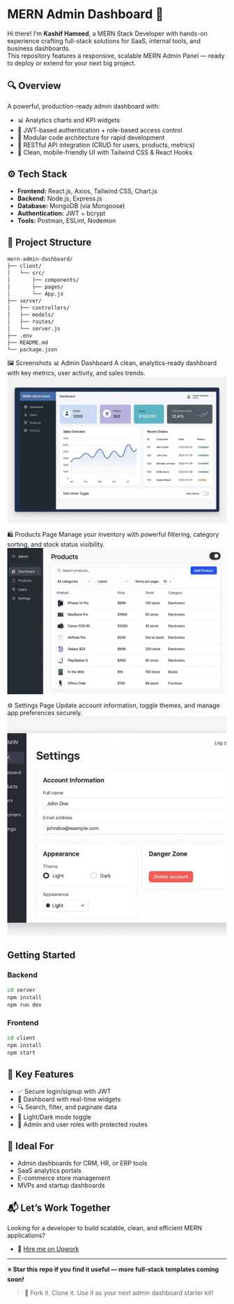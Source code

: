 # MERN Admin Dashboard 🧭

Hi there! I’m **Kashif Hameed**, a MERN Stack Developer with hands-on experience crafting full-stack solutions for SaaS, internal tools, and business dashboards.  
This repository features a responsive, scalable MERN Admin Panel — ready to deploy or extend for your next big project.

## 🔍 Overview

A powerful, production-ready admin dashboard with:

- 📊 Analytics charts and KPI widgets  
- 🔐 JWT-based authentication + role-based access control  
- 🧱 Modular code architecture for rapid development  
- 🔌 RESTful API integration (CRUD for users, products, metrics)  
- 🎨 Clean, mobile-friendly UI with Tailwind CSS & React Hooks  

## ⚙️ Tech Stack

- **Frontend:** React.js, Axios, Tailwind CSS, Chart.js  
- **Backend:** Node.js, Express.js  
- **Database:** MongoDB (via Mongoose)  
- **Authentication:** JWT + bcrypt  
- **Tools:** Postman, ESLint, Nodemon  

## 📂 Project Structure

```
mern-admin-dashboard/
├── client/
│   └── src/
│       ├── components/
│       ├── pages/
│       └── App.js
├── server/
│   ├── controllers/
│   ├── models/
│   ├── routes/
│   └── server.js
├── .env
├── README.md
└── package.json
```

🖼️ Screenshots
📊 Admin Dashboard
A clean, analytics-ready dashboard with key metrics, user activity, and sales trends.
![Admin Dashboard Page Screenshot](assets/dashboard.jpg)

🛍️ Products Page
Manage your inventory with powerful filtering, category sorting, and stock status visibility.
![Products Page Screenshot](assets/products.jpg)

⚙️ Settings Page
Update account information, toggle themes, and manage app preferences securely.
![Settings Page Screenshot](assets/settings.jpg)

##  Getting Started

### Backend
```bash
cd server
npm install
npm run dev
```

### Frontend
```bash
cd client
npm install
npm start
```

## 🔐 Key Features

- ✅ Secure login/signup with JWT
- 🎯 Dashboard with real-time widgets
- 🔍 Search, filter, and paginate data
- 🌙 Light/Dark mode toggle
- 👥 Admin and user roles with protected routes

## 🧠 Ideal For

- Admin dashboards for CRM, HR, or ERP tools  
- SaaS analytics portals  
- E-commerce store management  
- MVPs and startup dashboards  

## 📬 Let’s Work Together

Looking for a developer to build scalable, clean, and efficient MERN applications?

- 💼 [Hire me on Upwork](https://www.upwork.com/freelancers/~0101659ba9fa3c1f21)  

---

**⭐ Star this repo if you find it useful — more full-stack templates coming soon!**

> 🚀 Fork it. Clone it. Use it as your next admin dashboard starter kit!
